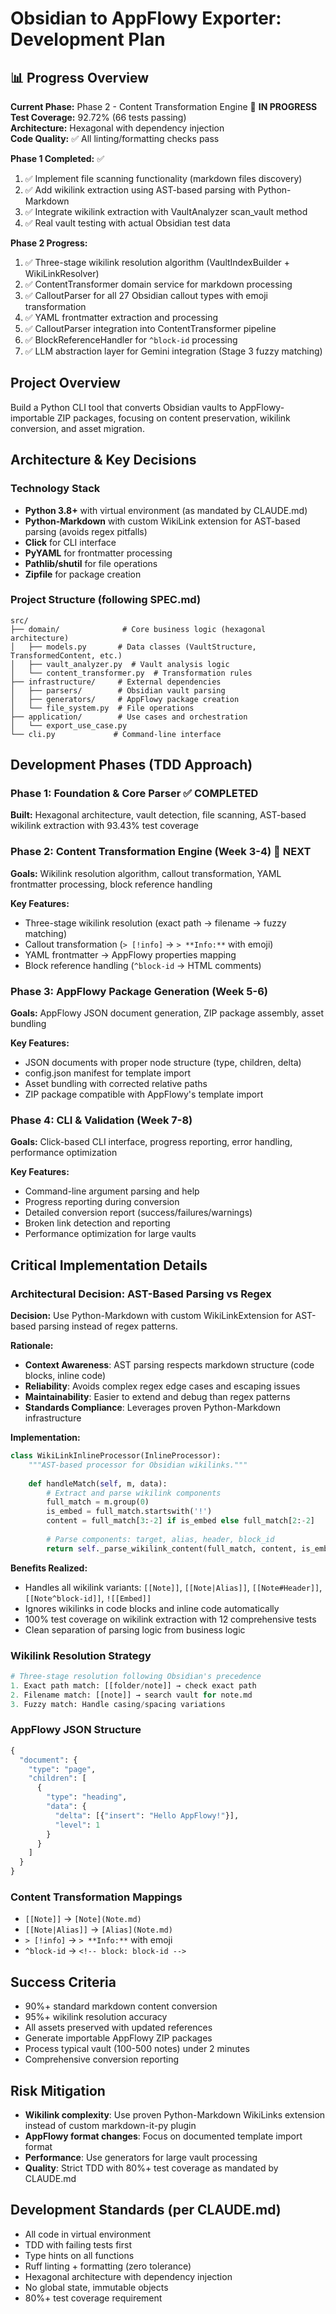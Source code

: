# Obsidian to AppFlowy Exporter: Development Plan

## 📊 Progress Overview

**Current Phase:** Phase 2 - Content Transformation Engine 🎯 **IN PROGRESS**  
**Test Coverage:** 92.72% (66 tests passing)  
**Architecture:** Hexagonal with dependency injection  
**Code Quality:** ✅ All linting/formatting checks pass  

**Phase 1 Completed:** ✅
1. ✅ Implement file scanning functionality (markdown files discovery)
2. ✅ Add wikilink extraction using AST-based parsing with Python-Markdown
3. ✅ Integrate wikilink extraction with VaultAnalyzer scan_vault method
4. ✅ Real vault testing with actual Obsidian test data

**Phase 2 Progress:**
1. ✅ Three-stage wikilink resolution algorithm (VaultIndexBuilder + WikiLinkResolver)
2. ✅ ContentTransformer domain service for markdown processing
3. ✅ CalloutParser for all 27 Obsidian callout types with emoji transformation
4. ✅ YAML frontmatter extraction and processing
5. ✅ CalloutParser integration into ContentTransformer pipeline
6. ✅ BlockReferenceHandler for `^block-id` processing
7. ✅ LLM abstraction layer for Gemini integration (Stage 3 fuzzy matching)

## Project Overview

Build a Python CLI tool that converts Obsidian vaults to AppFlowy-importable ZIP packages, focusing on content preservation, wikilink conversion, and asset migration.

## Architecture & Key Decisions

### Technology Stack

- **Python 3.8+** with virtual environment (as mandated by CLAUDE.md)
- **Python-Markdown** with custom WikiLink extension for AST-based parsing (avoids regex pitfalls)
- **Click** for CLI interface
- **PyYAML** for frontmatter processing
- **Pathlib/shutil** for file operations
- **Zipfile** for package creation

### Project Structure (following SPEC.md)

```
src/
├── domain/              # Core business logic (hexagonal architecture)
│   ├── models.py       # Data classes (VaultStructure, TransformedContent, etc.)
│   ├── vault_analyzer.py  # Vault analysis logic
│   └── content_transformer.py  # Transformation rules
├── infrastructure/     # External dependencies
│   ├── parsers/        # Obsidian vault parsing
│   ├── generators/     # AppFlowy package creation
│   └── file_system.py  # File operations
├── application/        # Use cases and orchestration
│   └── export_use_case.py
└── cli.py             # Command-line interface
```

## Development Phases (TDD Approach)

### Phase 1: Foundation & Core Parser ✅ **COMPLETED**
**Built:** Hexagonal architecture, vault detection, file scanning, AST-based wikilink extraction with 93.43% test coverage

### Phase 2: Content Transformation Engine (Week 3-4) 🎯 **NEXT**

**Goals:** Wikilink resolution algorithm, callout transformation, YAML frontmatter processing, block reference handling

**Key Features:**
- Three-stage wikilink resolution (exact path → filename → fuzzy matching)
- Callout transformation (`> [!info]` → `> **Info:**` with emoji)
- YAML frontmatter → AppFlowy properties mapping
- Block reference handling (`^block-id` → HTML comments)

### Phase 3: AppFlowy Package Generation (Week 5-6)

**Goals:** AppFlowy JSON document generation, ZIP package assembly, asset bundling

**Key Features:**
- JSON documents with proper node structure (type, children, delta)
- config.json manifest for template import
- Asset bundling with corrected relative paths
- ZIP package compatible with AppFlowy's template import

### Phase 4: CLI & Validation (Week 7-8)

**Goals:** Click-based CLI interface, progress reporting, error handling, performance optimization

**Key Features:**
- Command-line argument parsing and help
- Progress reporting during conversion
- Detailed conversion report (success/failures/warnings)
- Broken link detection and reporting
- Performance optimization for large vaults

## Critical Implementation Details

### Architectural Decision: AST-Based Parsing vs Regex

**Decision:** Use Python-Markdown with custom WikiLinkExtension for AST-based parsing instead of regex patterns.

**Rationale:**
- **Context Awareness**: AST parsing respects markdown structure (code blocks, inline code)
- **Reliability**: Avoids complex regex edge cases and escaping issues  
- **Maintainability**: Easier to extend and debug than regex patterns
- **Standards Compliance**: Leverages proven Python-Markdown infrastructure

**Implementation:**
```python
class WikiLinkInlineProcessor(InlineProcessor):
    """AST-based processor for Obsidian wikilinks."""
    
    def handleMatch(self, m, data):
        # Extract and parse wikilink components
        full_match = m.group(0)
        is_embed = full_match.startswith('!')
        content = full_match[3:-2] if is_embed else full_match[2:-2]
        
        # Parse components: target, alias, header, block_id
        return self._parse_wikilink_content(full_match, content, is_embed)
```

**Benefits Realized:**
- Handles all wikilink variants: `[[Note]]`, `[[Note|Alias]]`, `[[Note#Header]]`, `[[Note^block-id]]`, `![[Embed]]`
- Ignores wikilinks in code blocks and inline code automatically
- 100% test coverage on wikilink extraction with 12 comprehensive tests
- Clean separation of parsing logic from business logic

### Wikilink Resolution Strategy

```python
# Three-stage resolution following Obsidian's precedence
1. Exact path match: [[folder/note]] → check exact path
2. Filename match: [[note]] → search vault for note.md  
3. Fuzzy match: Handle casing/spacing variations
```

### AppFlowy JSON Structure

```python
{
  "document": {
    "type": "page",
    "children": [
      {
        "type": "heading",
        "data": {
          "delta": [{"insert": "Hello AppFlowy!"}],
          "level": 1
        }
      }
    ]
  }
}
```

### Content Transformation Mappings

- `[[Note]]` → `[Note](Note.md)`
- `[[Note|Alias]]` → `[Alias](Note.md)`  
- `> [!info]` → `> **Info:**` with emoji
- `^block-id` → `<!-- block: block-id -->`

## Success Criteria

- 90%+ standard markdown content conversion
- 95%+ wikilink resolution accuracy
- All assets preserved with updated references
- Generate importable AppFlowy ZIP packages
- Process typical vault (100-500 notes) under 2 minutes
- Comprehensive conversion reporting

## Risk Mitigation

- **Wikilink complexity**: Use proven Python-Markdown WikiLinks extension instead of custom markdown-it-py plugin
- **AppFlowy format changes**: Focus on documented template import format
- **Performance**: Use generators for large vault processing
- **Quality**: Strict TDD with 80%+ test coverage as mandated by CLAUDE.md

## Development Standards (per CLAUDE.md)

- All code in virtual environment
- TDD with failing tests first
- Type hints on all functions
- Ruff linting + formatting (zero tolerance)
- Hexagonal architecture with dependency injection
- No global state, immutable objects
- 80%+ test coverage requirement
